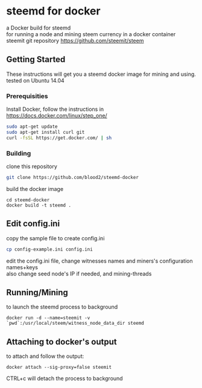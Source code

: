 # steemd for docker

a Docker build for steemd  
for running a node and mining steem currency in a docker container  
steemit git repository https://github.com/steemit/steem

## Getting Started
  
These instructions will get you a steemd docker image for mining and using.   
tested on Ubuntu 14.04 
  
### Prerequisities
  
Install Docker, follow the instructions in https://docs.docker.com/linux/step_one/

  
```sh
sudo apt-get update
sudo apt-get install curl git
curl -fsSL https://get.docker.com/ | sh
```
  
### Building

clone this repository  
```sh
git clone https://github.com/blood2/steemd-docker
```
  
build the docker image   
```
cd steemd-docker
docker build -t steemd .  
```
  

## Edit config.ini

copy the sample file to create config.ini 
  
```sh
cp config-example.ini config.ini
```

edit the config.ini file, change witnesses names and miners's configuration names+keys  
also change seed node's IP if needed, and mining-threads

## Running/Mining

to launch the steemd process to background
```
docker run -d --name=steemit -v `pwd`:/usr/local/steem/witness_node_data_dir steemd
```

## Attaching to docker's output

to attach and follow the output:
```
docker attach --sig-proxy=false steemit
```
CTRL+c will detach the process to background
